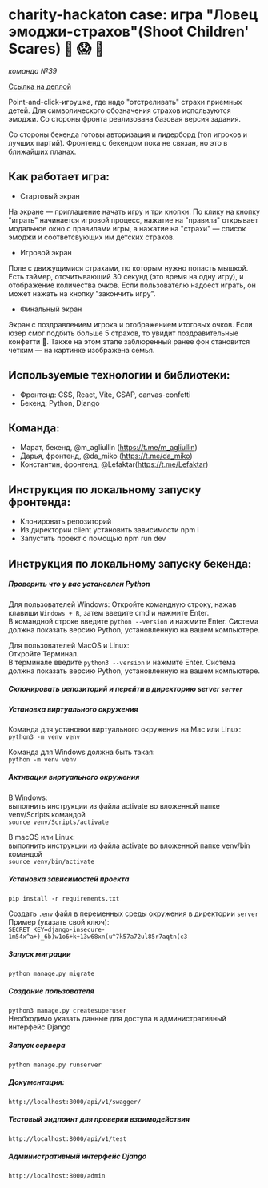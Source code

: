 # charity-hackaton case: игра "Ловец эмоджи-страхов"(Shoot Children' Scares) 🤡 😱 👹

_команда №39_

[Ссылка на деплой](https://hakaton-flame-six.vercel.app/)

Point-and-click-игрушка, где надо "отстреливать" страхи приемных детей. Для символического обозначения страхов используются эмоджи. Со стороны фронта реализована базовая версия задания.

Со стороны бекенда готовы авторизация и лидерборд (топ игроков и лучших партий). Фронтенд с бекендом пока не связан, но это в ближайших планах.

## Как работает игра:

- Стартовый экран

На экране — приглашение начать игру и три кнопки. По клику на кнопку "играть" начинается игровой процесс, нажатие на "правила" открывает модальное окно с правилами игры, а нажатие на "страхи" — список эмоджи и соответсвующих им детских страхов.

- Игровой экран

Поле с движущимися страхами, по которым нужно попасть мышкой. Есть таймер, отсчитывающий 30 секунд (это время на одну игру), и отображение количества очков. Если пользователю надоест играть, он может нажать на кнопку "закончить игру".

- Финальный экран

Экран с поздравлением игрока и отображением итоговых очков. Если юзер смог подбить больше 5 страхов, то увидит поздравительные конфетти 🎉. Также на этом этапе заблюренный ранее фон становится четким — на картинке изображена семья.

## Используемые технологии и библиотеки:

- Фронтенд: СSS, React, Vite, GSAP, canvas-confetti
- Бекенд: Python, Django

## Команда:

- Марат, бекенд, @m_agliullin (https://t.me/m_agliullin)
- Дарья, фронтенд, @da_miko (https://t.me/da_miko)
- Константин, фронтенд, @Lefaktar(https://t.me/Lefaktar)

## Инструкция по локальному запуску фронтенда:

- Клонировать репозиторий
- Из директории client установить зависимости npm i
- Запустить проект с помощью npm run dev

## Инструкция по локальному запуску бекенда:

##### Проверить что у вас установлен Python

Для пользователей Windows:
Откройте командную строку, нажав клавиши `Windows + R`, затем введите cmd и нажмите Enter.  
В командной строке введите `python --version` и нажмите Enter. Система должна показать версию Python, установленную на вашем компьютере.

Для пользователей MacOS и Linux:  
Откройте Терминал.  
В терминале введите `python3 --version` и нажмите Enter. Система должна показать версию Python, установленную на вашем компьютере.

##### Склонировать репозиторий и перейти в директорию server `server`

##### Установка виртуального окружения

Команда для установки виртуального окружения на Mac или Linux:  
`python3 -m venv venv`

Команда для Windows должна быть такая:  
`python -m venv venv`

##### Активация виртуального окружения

В Windows:  
выполнить инструкции из файла activate во вложенной папке venv/Scripts командой  
`source venv/Scripts/activate`

В macOS или Linux:  
выполнить инструкции из файла activate во вложенной папке venv/bin командой  
`source venv/bin/activate`

##### Установка зависимостей проекта

`pip install -r requirements.txt`

Cоздать `.env` файл в переменных среды окружения в директории `server`  
Пример (указать свой ключ):  
`SECRET_KEY=django-insecure-1m54x^a+)_6b)w1o6+k+13w68xn(u^7k57a72ul85r7aqtn(c3`

##### Запуск миграции

`python manage.py migrate`

##### Создание пользователя

`python3 manage.py createsuperuser`  
Необходимо указать данные для доступа в административный интерфейс Django

##### Запуск сервера

`python manage.py runserver`

##### Документация:

`http://localhost:8000/api/v1/swagger/`

##### Тестовый эндпоинт для проверки взаимодействия

`http://localhost:8000/api/v1/test`

##### Административный интерфейс Django

`http://localhost:8000/admin`
